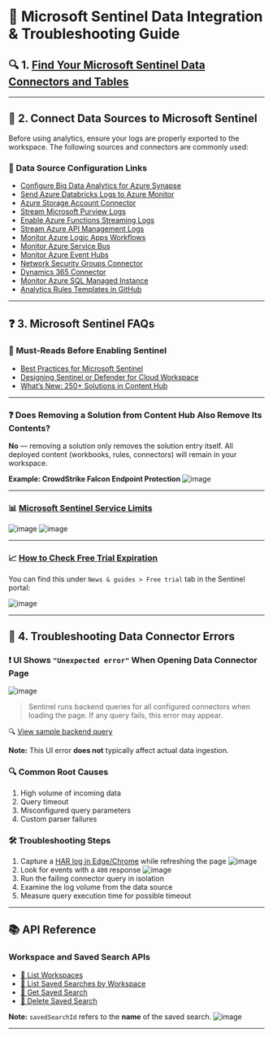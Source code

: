# 📘 Microsoft Sentinel Data Integration & Troubleshooting Guide

## 🔍 1. [Find Your Microsoft Sentinel Data Connectors and Tables](https://learn.microsoft.com/en-us/azure/sentinel/data-connectors-reference#how-to-use-this-guide)

---

## 🔌 2. Connect Data Sources to Microsoft Sentinel

Before using analytics, ensure your logs are properly exported to the workspace. The following sources and connectors are commonly used:

### 🔷 Data Source Configuration Links

* [Configure Big Data Analytics for Azure Synapse](https://learn.microsoft.com/en-us/azure/sentinel/notebooks-with-synapse)
* [Send Azure Databricks Logs to Azure Monitor](https://learn.microsoft.com/en-us/azure/architecture/databricks-monitoring/application-logs)
* [Azure Storage Account Connector](https://learn.microsoft.com/en-us/azure/sentinel/data-connectors/azure-storage-account)
* [Stream Microsoft Purview Logs](https://learn.microsoft.com/en-us/azure/sentinel/connect-microsoft-purview)
* [Enable Azure Functions Streaming Logs](https://learn.microsoft.com/en-us/azure/azure-functions/streaming-logs)
* [Stream Azure API Management Logs](https://techcommunity.microsoft.com/t5/microsoft-sentinel/azure-api-management-in-sentinel/m-p/952112)
* [Monitor Azure Logic Apps Workflows](https://learn.microsoft.com/en-us/azure/logic-apps/monitor-workflows-collect-diagnostic-data?tabs=consumption)
* [Monitor Azure Service Bus](https://learn.microsoft.com/en-us/azure/service-bus-messaging/monitor-service-bus-reference)
* [Monitor Azure Event Hubs](https://learn.microsoft.com/en-us/azure/event-hubs/monitor-event-hubs-reference)
* [Network Security Groups Connector](https://learn.microsoft.com/en-us/azure/sentinel/data-connectors/network-security-groups)
* [Dynamics 365 Connector](https://learn.microsoft.com/en-us/azure/sentinel/data-connectors/dynamics-365)
* [Monitor Azure SQL Managed Instance](https://learn.microsoft.com/en-us/azure/azure-sql/managed-instance/monitoring-sql-managed-instance-azure-monitor?view=azuresql)
* [Analytics Rules Templates in GitHub](https://github.com/Azure/Azure-Sentinel/tree/master/Solutions)

---

## ❓ 3. Microsoft Sentinel FAQs

### 📌 Must-Reads Before Enabling Sentinel

* [Best Practices for Microsoft Sentinel](https://learn.microsoft.com/en-us/azure/sentinel/best-practices)
* [Designing Sentinel or Defender for Cloud Workspace](https://techcommunity.microsoft.com/t5/microsoft-sentinel-blog/best-practices-for-designing-a-microsoft-sentinel-or-azure/ba-p/832574)
* [What’s New: 250+ Solutions in Content Hub](https://techcommunity.microsoft.com/t5/microsoft-sentinel-blog/what-s-new-250-solutions-in-microsoft-sentinel-content-hub/ba-p/3692881)

---

### ❓ Does Removing a Solution from Content Hub Also Remove Its Contents?

**No** — removing a solution only removes the solution entry itself. All deployed content (workbooks, rules, connectors) will remain in your workspace.

**Example: CrowdStrike Falcon Endpoint Protection**
![image](https://user-images.githubusercontent.com/96930989/212284641-77218147-2ecb-4067-a08d-2c944895bfad.png)

---

### 📊 [Microsoft Sentinel Service Limits](https://learn.microsoft.com/en-us/azure/azure-resource-manager/management/azure-subscription-service-limits#microsoft-sentinel-limits)

![image](https://user-images.githubusercontent.com/96930989/228762240-eb61c1af-c136-49d0-8397-0fd2fcadccdf.png)
![image](https://user-images.githubusercontent.com/96930989/228762265-28e9fce4-eceb-446f-bef8-a2d11a88a9db.png)

---

### 📈 [How to Check Free Trial Expiration](https://learn.microsoft.com/en-us/azure/sentinel/billing?tabs=free-data-meters#free-trial)

You can find this under `News & guides > Free trial` tab in the Sentinel portal:

![image](https://user-images.githubusercontent.com/96930989/212594442-78ac7919-8634-41db-9d50-099278938fd2.png)

---

## 📡 4. Troubleshooting Data Connector Errors

### ❗ UI Shows `"Unexpected error"` When Opening Data Connector Page

![image](https://user-images.githubusercontent.com/96930989/211318356-9e6403e3-6856-4a7a-a71f-322d63cfb356.png)

> Sentinel runs backend queries for all configured connectors when loading the page. If any query fails, this error may appear.

🔍 [View sample backend query](https://github.com/guguji666666/GJS-Sentinel-Tips/files/10422343/backend.query.txt)

**Note:** This UI error **does not** typically affect actual data ingestion.

### 🔍 Common Root Causes

1. High volume of incoming data
2. Query timeout
3. Misconfigured query parameters
4. Custom parser failures

### 🛠️ Troubleshooting Steps

1. Capture a [HAR log in Edge/Chrome](https://github.com/guguji666666/Logs-tracing#capture-har-logs-in-edgechrome) while refreshing the page
   ![image](https://user-images.githubusercontent.com/96930989/211319057-e6e73958-4476-4441-985e-f03d01a2c7fb.png)
2. Look for events with a `400` response
   ![image](https://user-images.githubusercontent.com/96930989/211438200-4f3d2f62-e365-45b4-854a-8c9d43007ae2.png)
3. Run the failing connector query in isolation
4. Examine the log volume from the data source
5. Measure query execution time for possible timeout

---

## 📚 API Reference

### Workspace and Saved Search APIs

* [🔹 List Workspaces](https://learn.microsoft.com/en-us/rest/api/loganalytics/workspaces/list?tabs=HTTP)
* [🔹 List Saved Searches by Workspace](https://learn.microsoft.com/en-us/rest/api/loganalytics/saved-searches/list-by-workspace?tabs=HTTP)
* [🔹 Get Saved Search](https://learn.microsoft.com/en-us/rest/api/loganalytics/saved-searches/get?tabs=HTTP)
* [🔹 Delete Saved Search](https://learn.microsoft.com/en-us/rest/api/loganalytics/saved-searches/delete?tabs=HTTP#code-try-0)

**Note:** `savedSearchId` refers to the **name** of the saved search.
![image](https://user-images.githubusercontent.com/96930989/212293144-47c00d16-40ae-408f-a798-c03f18bf5fa9.png)

---
